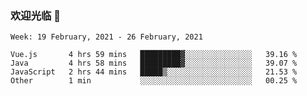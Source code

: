 ### 欢迎光临 👋

<!--
**lianganqing/lianganqing** is a ✨ _special_ ✨ repository because its `README.md` (this file) appears on your GitHub profile.

Here are some ideas to get you started:

- 🔭 I’m currently working on ...
- 🌱 I’m currently learning ...
- 👯 I’m looking to collaborate on ...
- 🤔 I’m looking for help with ...
- 💬 Ask me about ...
- 📫 How to reach me: ...
- 😄 Pronouns: ...
- ⚡ Fun fact: ...
-->
<!--START_SECTION:waka-->
```text
Week: 19 February, 2021 - 26 February, 2021

Vue.js       4 hrs 59 mins   █████████▓░░░░░░░░░░░░░░░   39.16 % 
Java         4 hrs 58 mins   █████████▓░░░░░░░░░░░░░░░   39.07 % 
JavaScript   2 hrs 44 mins   █████▒░░░░░░░░░░░░░░░░░░░   21.53 % 
Other        1 min           ░░░░░░░░░░░░░░░░░░░░░░░░░   00.25 % 
```
<!--END_SECTION:waka-->
